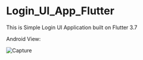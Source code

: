 # Login_UI_App_Flutter

This is Simple Login UI Application built on Flutter 3.7

Android View:

![Capture](https://user-images.githubusercontent.com/98497929/226158443-2bdbf720-2fad-46fb-a516-11c3639d35e6.PNG)
